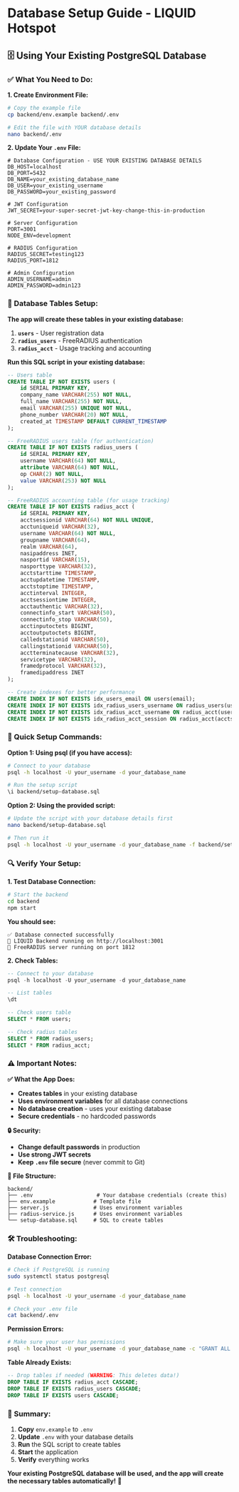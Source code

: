 # Database Setup Guide - LIQUID Hotspot

## 🗄️ **Using Your Existing PostgreSQL Database**

### **✅ What You Need to Do:**

**1. Create Environment File:**
```bash
# Copy the example file
cp backend/env.example backend/.env

# Edit the file with YOUR database details
nano backend/.env
```

**2. Update Your `.env` File:**
```env
# Database Configuration - USE YOUR EXISTING DATABASE DETAILS
DB_HOST=localhost
DB_PORT=5432
DB_NAME=your_existing_database_name
DB_USER=your_existing_username
DB_PASSWORD=your_existing_password

# JWT Configuration
JWT_SECRET=your-super-secret-jwt-key-change-this-in-production

# Server Configuration
PORT=3001
NODE_ENV=development

# RADIUS Configuration
RADIUS_SECRET=testing123
RADIUS_PORT=1812

# Admin Configuration
ADMIN_USERNAME=admin
ADMIN_PASSWORD=admin123
```

### **🔧 Database Tables Setup:**

**The app will create these tables in your existing database:**

1. **`users`** - User registration data
2. **`radius_users`** - FreeRADIUS authentication
3. **`radius_acct`** - Usage tracking and accounting

**Run this SQL script in your existing database:**
```sql
-- Users table
CREATE TABLE IF NOT EXISTS users (
    id SERIAL PRIMARY KEY,
    company_name VARCHAR(255) NOT NULL,
    full_name VARCHAR(255) NOT NULL,
    email VARCHAR(255) UNIQUE NOT NULL,
    phone_number VARCHAR(20) NOT NULL,
    created_at TIMESTAMP DEFAULT CURRENT_TIMESTAMP
);

-- FreeRADIUS users table (for authentication)
CREATE TABLE IF NOT EXISTS radius_users (
    id SERIAL PRIMARY KEY,
    username VARCHAR(64) NOT NULL,
    attribute VARCHAR(64) NOT NULL,
    op CHAR(2) NOT NULL,
    value VARCHAR(253) NOT NULL
);

-- FreeRADIUS accounting table (for usage tracking)
CREATE TABLE IF NOT EXISTS radius_acct (
    id SERIAL PRIMARY KEY,
    acctsessionid VARCHAR(64) NOT NULL UNIQUE,
    acctuniqueid VARCHAR(32),
    username VARCHAR(64) NOT NULL,
    groupname VARCHAR(64),
    realm VARCHAR(64),
    nasipaddress INET,
    nasportid VARCHAR(15),
    nasporttype VARCHAR(32),
    acctstarttime TIMESTAMP,
    acctupdatetime TIMESTAMP,
    acctstoptime TIMESTAMP,
    acctinterval INTEGER,
    acctsessiontime INTEGER,
    acctauthentic VARCHAR(32),
    connectinfo_start VARCHAR(50),
    connectinfo_stop VARCHAR(50),
    acctinputoctets BIGINT,
    acctoutputoctets BIGINT,
    calledstationid VARCHAR(50),
    callingstationid VARCHAR(50),
    acctterminatecause VARCHAR(32),
    servicetype VARCHAR(32),
    framedprotocol VARCHAR(32),
    framedipaddress INET
);

-- Create indexes for better performance
CREATE INDEX IF NOT EXISTS idx_users_email ON users(email);
CREATE INDEX IF NOT EXISTS idx_radius_users_username ON radius_users(username);
CREATE INDEX IF NOT EXISTS idx_radius_acct_username ON radius_acct(username);
CREATE INDEX IF NOT EXISTS idx_radius_acct_session ON radius_acct(acctsessionid);
```

### **🚀 Quick Setup Commands:**

**Option 1: Using psql (if you have access):**
```bash
# Connect to your database
psql -h localhost -U your_username -d your_database_name

# Run the setup script
\i backend/setup-database.sql
```

**Option 2: Using the provided script:**
```bash
# Update the script with your database details first
nano backend/setup-database.sql

# Then run it
psql -h localhost -U your_username -d your_database_name -f backend/setup-database.sql
```

### **🔍 Verify Your Setup:**

**1. Test Database Connection:**
```bash
# Start the backend
cd backend
npm start
```

**You should see:**
```
✅ Database connected successfully
🚀 LIQUID Backend running on http://localhost:3001
🔐 FreeRADIUS server running on port 1812
```

**2. Check Tables:**
```sql
-- Connect to your database
psql -h localhost -U your_username -d your_database_name

-- List tables
\dt

-- Check users table
SELECT * FROM users;

-- Check radius tables
SELECT * FROM radius_users;
SELECT * FROM radius_acct;
```

### **⚠️ Important Notes:**

**✅ What the App Does:**
- **Creates tables** in your existing database
- **Uses environment variables** for all database connections
- **No database creation** - uses your existing database
- **Secure credentials** - no hardcoded passwords

**🔒 Security:**
- **Change default passwords** in production
- **Use strong JWT secrets**
- **Keep `.env` file secure** (never commit to Git)

**📁 File Structure:**
```
backend/
├── .env                    # Your database credentials (create this)
├── env.example            # Template file
├── server.js              # Uses environment variables
├── radius-service.js      # Uses environment variables
└── setup-database.sql     # SQL to create tables
```

### **🛠️ Troubleshooting:**

**Database Connection Error:**
```bash
# Check if PostgreSQL is running
sudo systemctl status postgresql

# Test connection
psql -h localhost -U your_username -d your_database_name

# Check your .env file
cat backend/.env
```

**Permission Errors:**
```bash
# Make sure your user has permissions
psql -h localhost -U your_username -d your_database_name -c "GRANT ALL PRIVILEGES ON ALL TABLES IN SCHEMA public TO your_username;"
```

**Table Already Exists:**
```sql
-- Drop tables if needed (WARNING: This deletes data!)
DROP TABLE IF EXISTS radius_acct CASCADE;
DROP TABLE IF EXISTS radius_users CASCADE;
DROP TABLE IF EXISTS users CASCADE;
```

### **🎯 Summary:**

1. **Copy** `env.example` to `.env`
2. **Update** `.env` with your database details
3. **Run** the SQL script to create tables
4. **Start** the application
5. **Verify** everything works

**Your existing PostgreSQL database will be used, and the app will create the necessary tables automatically!** 🎉 